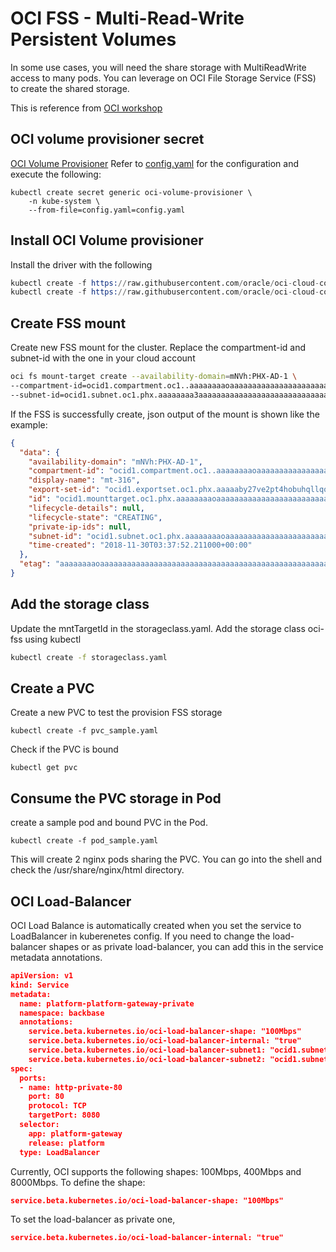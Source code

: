 # OCI FSS - Multi-Read-Write Persistent Volumes
In some use cases, you will need the share storage with MultiReadWrite access to many pods. You can leverage on OCI File Storage Service (FSS) to create the shared storage.

This is reference from [OCI workshop](https://github.com/owainlewis/oci-workshop-for-kubernetes/blob/master/03-storage/FileStorage.md)

## OCI volume provisioner secret
[OCI Volume Provisioner](https://github.com/oracle/oci-volume-provisioner)
Refer to [config.yaml](https://github.com/oracle/oci-cloud-controller-manager/blob/master/manifests/provider-config-example.yaml) for the configuration and execute the following:

```
kubectl create secret generic oci-volume-provisioner \
    -n kube-system \
    --from-file=config.yaml=config.yaml
```

## Install OCI Volume provisioner
Install the driver with the following
```s
kubectl create -f https://raw.githubusercontent.com/oracle/oci-cloud-controller-manager/master/manifests/volume-provisioner/oci-volume-provisioner-rbac.yaml
kubectl create -f https://raw.githubusercontent.com/oracle/oci-cloud-controller-manager/master/manifests/volume-provisioner/oci-volume-provisioner-fss.yaml
```

## Create FSS mount
Create new FSS mount for the cluster. Replace the compartment-id and subnet-id with the one in your cloud account

```bash
oci fs mount-target create --availability-domain=mNVh:PHX-AD-1 \
--compartment-id=ocid1.compartment.oc1..aaaaaaaaoaaaaaaaaaaaaaaaaaaaaaaaaaaaaaaaaaaaaaaaaaaaaaaaaaaa \
--subnet-id=ocid1.subnet.oc1.phx.aaaaaaaa3aaaaaaaaaaaaaaaaaaaaaaaaaaaaaaaaaaaaaaaaaaaaaaaaaaa --profile AAAPHX
```

If the FSS is successfully create, json output of the mount is shown like the example:
```json
{
  "data": {
    "availability-domain": "mNVh:PHX-AD-1",
    "compartment-id": "ocid1.compartment.oc1..aaaaaaaaoaaaaaaaaaaaaaaaaaaaaaaaaaaaaaaaaaaaaaaaaaaaaaaaaaaa",
    "display-name": "mt-316",
    "export-set-id": "ocid1.exportset.oc1.phx.aaaaaby27ve2pt4hobuhqllqojxwiotqnb4c2ylefuyqaaaa",
    "id": "ocid1.mounttarget.oc1.phx.aaaaaaaaoaaaaaaaaaaaaaaaaaaaaaaaaaaaaaaaaaaaaaaa",
    "lifecycle-details": null,
    "lifecycle-state": "CREATING",
    "private-ip-ids": null,
    "subnet-id": "ocid1.subnet.oc1.phx.aaaaaaaaoaaaaaaaaaaaaaaaaaaaaaaaaaaaaaaaaaaaaaaaaaaaaaaaaaaa",
    "time-created": "2018-11-30T03:37:52.211000+00:00"
  },
  "etag": "aaaaaaaaoaaaaaaaaaaaaaaaaaaaaaaaaaaaaaaaaaaaaaaaaaaaaaaaaaaa"
}
```

## Add the storage class
Update the mntTargetId  in the storageclass.yaml. Add the storage class oci-fss using kubectl

```bash
kubectl create -f storageclass.yaml
```

## Create a PVC
Create a new PVC to test the provision FSS storage
```
kubectl create -f pvc_sample.yaml
```
Check if the PVC is bound
```
kubectl get pvc
```


## Consume the PVC storage in Pod
create a sample pod and bound PVC in the Pod.
```
kubectl create -f pod_sample.yaml
```

This will create 2 nginx pods sharing the PVC. You can go into the shell and check the /usr/share/nginx/html directory.

## OCI Load-Balancer
OCI Load Balance is automatically created when you set the service to LoadBalancer in kuberenetes config.
If you need to change the load-balancer shapes or as private load-balancer, you can add this in the service 
metadata annotations.

```json
apiVersion: v1
kind: Service
metadata:
  name: platform-platform-gateway-private
  namespace: backbase
  annotations:
    service.beta.kubernetes.io/oci-load-balancer-shape: "100Mbps"
    service.beta.kubernetes.io/oci-load-balancer-internal: "true"
    service.beta.kubernetes.io/oci-load-balancer-subnet1: "ocid1.subnet.oc1.phx.aaaaaaaaaaaaaaaaaaaaaaaaaaaaaaaaaaaaaaaaaaaaaaaaaaaaaaaaaaaa"
    service.beta.kubernetes.io/oci-load-balancer-subnet2: "ocid1.subnet.oc1.phx.aaaaaaaaaaaaaaaaaaaaaaaaaaaaaaaaaaaaaaaaaaaaaaaaaaaaaaaaaaaa"
spec:
  ports:
  - name: http-private-80
    port: 80
    protocol: TCP
    targetPort: 8080
  selector:
    app: platform-gateway
    release: platform
  type: LoadBalancer
```

Currently, OCI supports the following shapes: 100Mbps, 400Mbps and 8000Mbps. To define the shape:
```json
service.beta.kubernetes.io/oci-load-balancer-shape: "100Mbps"
```

To set the load-balancer as private one,
```json
service.beta.kubernetes.io/oci-load-balancer-internal: "true"
```
